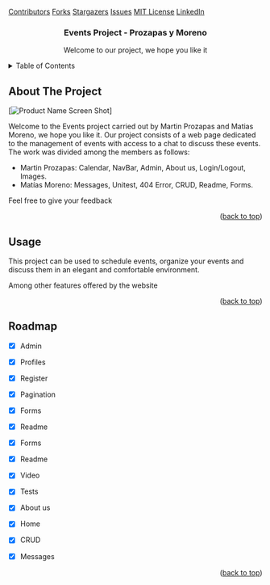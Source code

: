<!-- Improved compatibility of back to top link: See: https://github.com/othneildrew/Best-README-Template/pull/73 -->
<a name="readme-top"></a>
<!--
*** Thanks for checking out the Best-README-Template. If you have a suggestion
*** that would make this better, please fork the repo and create a pull request
*** or simply open an issue with the tag "enhancement".
*** Don't forget to give the project a star!
*** Thanks again! Now go create something AMAZING! :D
-->



<!-- PROJECT SHIELDS -->
<!--
*** I'm using markdown "reference style" links for readability.
*** Reference links are enclosed in brackets [ ] instead of parentheses ( ).
*** See the bottom of this document for the declaration of the reference variables
*** for contributors-url, forks-url, etc. This is an optional, concise syntax you may use.
*** https://www.markdownguide.org/basic-syntax/#reference-style-links
-->
[Contributors][contributors-shield]
[Forks][forks-shield]
[Stargazers][stars-shield]
[Issues][issues-shield]
[MIT License][license-shield]
[LinkedIn][linkedin-shield]



<!-- PROJECT LOGO -->
  <h3 align="center">Events Project - Prozapas y Moreno</h3>

  <p align="center">
    Welcome to our project, we hope you like it
    <br />
  </p>
</div>



<!-- TABLE OF CONTENTS -->
<details>
  <summary>Table of Contents</summary>
  <ol>
    <li>
      <a href="#about-the-project">About The Project</a>
    </li>
    <li><a href="#usage">Usage</a></li>
    <li><a href="#roadmap">Roadmap</a></li>
  </ol>
</details>



<!-- ABOUT THE PROJECT -->
## About The Project

[![Product Name Screen Shot][product-screenshot]]

Welcome to the Events project carried out by Martin Prozapas and Matias Moreno, we hope you like it. Our project consists of a web page dedicated to the management of events with access to a chat to discuss these events.
The work was divided among the members as follows:

- Martin Prozapas: Calendar, NavBar, Admin, About us, Login/Logout, Images.
- Matías Moreno: Messages, Unitest, 404 Error, CRUD, Readme, Forms.

Feel free to give your feedback

<p align="right">(<a href="#readme-top">back to top</a>)</p>



<!-- USAGE EXAMPLES -->
## Usage

This project can be used to schedule events, organize your events and discuss them in an elegant and comfortable environment.

Among other features offered by the website

<p align="right">(<a href="#readme-top">back to top</a>)</p>



<!-- ROADMAP -->
## Roadmap

- [x] Admin
- [x] Profiles
- [x] Register
- [x] Pagination
- [x] Forms
- [x] Readme
- [x] Forms
- [x] Readme
- [x] Video
- [x] Tests
- [x] About us
- [x] Home
- [x] CRUD
- [x] Messages



<p align="right">(<a href="#readme-top">back to top</a>)</p>


<!-- MARKDOWN LINKS & IMAGES -->
<!-- https://www.markdownguide.org/basic-syntax/#reference-style-links -->
[contributors-shield]: https://img.shields.io/github/contributors/othneildrew/Best-README-Template.svg?style=for-the-badge
[contributors-url]: https://github.com/othneildrew/Best-README-Template/graphs/contributors
[forks-shield]: https://img.shields.io/github/forks/othneildrew/Best-README-Template.svg?style=for-the-badge
[forks-url]: https://github.com/othneildrew/Best-README-Template/network/members
[stars-shield]: https://img.shields.io/github/stars/othneildrew/Best-README-Template.svg?style=for-the-badge
[stars-url]: https://github.com/othneildrew/Best-README-Template/stargazers
[issues-shield]: https://img.shields.io/github/issues/othneildrew/Best-README-Template.svg?style=for-the-badge
[issues-url]: https://github.com/othneildrew/Best-README-Template/issues
[license-shield]: https://img.shields.io/github/license/othneildrew/Best-README-Template.svg?style=for-the-badge
[license-url]: https://github.com/othneildrew/Best-README-Template/blob/master/LICENSE.txt
[linkedin-shield]: https://img.shields.io/badge/-LinkedIn-black.svg?style=for-the-badge&logo=linkedin&colorB=555
[linkedin-url]: https://linkedin.com/in/othneildrew
[product-screenshot]: images/screenshot.png
